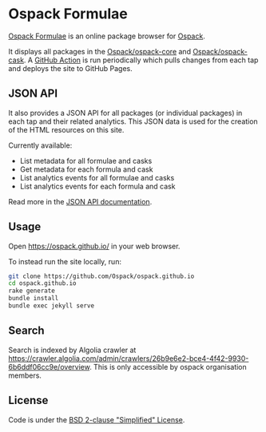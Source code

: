 # Ospack Formulae

[Ospack Formulae](https://ospack.github.io) is an online package browser for [Ospack](https://ospack.sh).

It displays all packages in the [Ospack/ospack-core](https://github.com/Ospack/ospack-core) and [Ospack/ospack-cask](https://github.com/Ospack/ospack-cask). A [GitHub Action](https://github.com/Ospack/ospack.github.io/blob/master/.github/workflows/tests.yml) is run periodically which pulls changes from each tap and deploys the site to GitHub Pages.

## JSON API
It also provides a JSON API for all packages (or individual packages) in each tap and their related analytics. This JSON data is used for the creation of the HTML resources on this site.

Currently available:

- List metadata for all formulae and casks
- Get metadata for each formula and cask
- List analytics events for all formulae and casks
- List analytics events for each formula and cask

Read more in the [JSON API documentation](https://ospack.github.io/docs/api/).

## Usage
Open <https://ospack.github.io/> in your web browser.

To instead run the site locally, run:
```bash
git clone https://github.com/Ospack/ospack.github.io
cd ospack.github.io
rake generate
bundle install
bundle exec jekyll serve
```

## Search
Search is indexed by Algolia crawler at https://crawler.algolia.com/admin/crawlers/26b9e6e2-bce4-4f42-9930-6b6ddf06cc9e/overview.
This is only accessible by ospack organisation members.

## License
Code is under the [BSD 2-clause "Simplified" License](LICENSE.txt).
